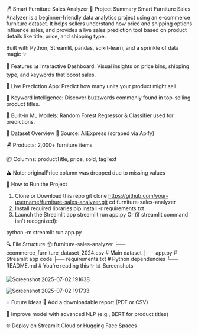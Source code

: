 🪑 Smart Furniture Sales Analyzer
📌 Project Summary
Smart Furniture Sales Analyzer is a beginner-friendly data analytics project using an e-commerce furniture dataset. It helps sellers understand how price and shipping options influence sales, and provides a live sales prediction tool based on product details like title, price, and shipping type.

Built with Python, Streamlit, pandas, scikit-learn, and a sprinkle of data magic ✨

🎯 Features
📊 Interactive Dashboard: Visual insights on price bins, shipping type, and keywords that boost sales.

🤖 Live Prediction App: Predict how many units your product might sell.

🧠 Keyword Intelligence: Discover buzzwords commonly found in top-selling product titles.

🧪 Built-in ML Models: Random Forest Regressor & Classifier used for predictions.

📁 Dataset Overview
📌 Source: AliExpress (scraped via Apify)

🪑 Products: 2,000+ furniture items

📦 Columns: productTitle, price, sold, tagText

⚠️ Note: originalPrice column was dropped due to missing values

🚀 How to Run the Project
1. Clone or Download this repo
git clone https://github.com/your-username/furniture-sales-analyzer.git
cd furniture-sales-analyzer
2. Install required libraries
pip install -r requirements.txt
3. Launch the Streamlit app
streamlit run app.py
Or (if streamlit command isn't recognized):

python -m streamlit run app.py

🔍 File Structure
📦 furniture-sales-analyzer
├── ecommerce_furniture_dataset_2024.csv  # Main dataset
├── app.py                                # Streamlit app code
├── requirements.txt                      # Python dependencies
└── README.md                             # You're reading this ✨
📊 Screenshots 

![Screenshot 2025-07-02 191638](https://github.com/user-attachments/assets/032ee9ea-5038-4468-8465-9ed8e5531498)


![Screenshot 2025-07-02 191733](https://github.com/user-attachments/assets/d4519bc2-d439-4857-8a1a-507246f8527a)


💡 Future Ideas
🧾 Add a downloadable report (PDF or CSV)

🧠 Improve model with advanced NLP (e.g., BERT for product titles)

🌐 Deploy on Streamlit Cloud or Hugging Face Spaces

